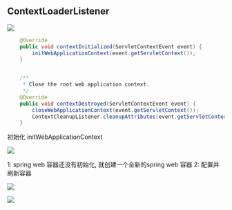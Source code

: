 ## ContextLoaderListener

![](https://riverluooo.oss-cn-beijing.aliyuncs.com/img/20190704095712.png)

```java
	@Override
	public void contextInitialized(ServletContextEvent event) {
		initWebApplicationContext(event.getServletContext());
	}


	/**
	 * Close the root web application context.
	 */
	@Override
	public void contextDestroyed(ServletContextEvent event) {
		closeWebApplicationContext(event.getServletContext());
		ContextCleanupListener.cleanupAttributes(event.getServletContext());
	}

```

初始化 initWebApplicationContext

![](https://riverluooo.oss-cn-beijing.aliyuncs.com/img/20190704103744.png)

1: spring web 容器还没有初始化, 就创建一个全新的spring web 容器
2: 配置并刷新容器

![](https://riverluooo.oss-cn-beijing.aliyuncs.com/img/20190704110544.png)

![](https://riverluooo.oss-cn-beijing.aliyuncs.com/img/20190704110600.png)






